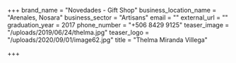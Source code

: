 +++
brand_name = "Novedades - Gift Shop"
business_location_name = "Arenales, Nosara"
business_sector = "Artisans"
email = ""
external_url = ""
graduation_year = 2017
phone_number = "+506 8429 9125"
teaser_image = "/uploads/2019/06/24/thelma.jpg"
teaser_logo = "/uploads/2020/09/01/image62.jpg"
title = "Thelma Miranda Villega"

+++
